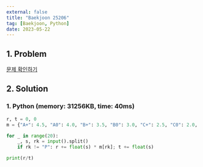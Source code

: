 ```yaml
---
external: false
title: "Baekjoon 25206"
tag: [Baekjoon, Python]
date: 2023-05-22
---
```


## 1. Problem

[문제 확인하기](https://www.acmicpc.net/problem/25206)

## 2. Solution

### 1. Python (memory: 31256KB, time: 40ms)

```python
r, t = 0, 0
m = {"A+": 4.5, "A0": 4.0, "B+": 3.5, "B0": 3.0, "C+": 2.5, "C0": 2.0, "D+": 1.5, "D0": 1.0, "F": 0.0}

for _ in range(20):
    _, s, rk = input().split()
    if rk != "P": r += float(s) * m[rk]; t += float(s)

print(r/t)
```
